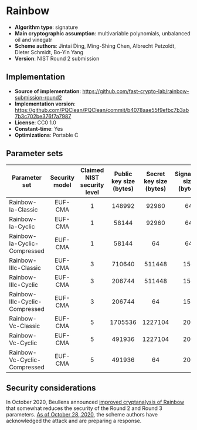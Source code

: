 Rainbow
=======

- **Algorithm type**: signature
- **Main cryptographic assumption**: multivariable polynomials, unbalanced oil and vinegatr
- **Scheme authors**: Jintai Ding, Ming-Shing Chen, Albrecht Petzoldt, Dieter Schmidt, Bo-Yin Yang
- **Version**: NIST Round 2 submission

Implementation
--------------

- **Source of implementation**: https://github.com/fast-crypto-lab/rainbow-submission-round2
- **Implementation version**: https://github.com/PQClean/PQClean/commit/b4078aae55f9efbc7b3ab7b3c702be376f7a7987
- **License**: CC0 1.0
- **Constant-time**: Yes
- **Optimizations**: Portable C

Parameter sets
--------------

| Parameter set                  | Security model | Claimed NIST security level | Public key size (bytes) | Secret key size (bytes) | Signature size (bytes) |
|--------------------------------|:--------------:|:---------------------------:|:-----------------------:|:-----------------------:|:----------------------:|
| Rainbow-Ia-Classic             |     EUF-CMA    |              1              |          148992         |          92960          |           64           |
| Rainbow-Ia-Cyclic              |     EUF-CMA    |              1              |          58144          |          92960          |           64           |
| Rainbow-Ia-Cyclic-Compressed   |     EUF-CMA    |              1              |          58144          |            64           |           64           |
| Rainbow-IIIc-Classic           |     EUF-CMA    |              3              |          710640         |          511448         |           156          |
| Rainbow-IIIc-Cyclic            |     EUF-CMA    |              3              |          206744         |          511448         |           156          |
| Rainbow-IIIc-Cyclic-Compressed |     EUF-CMA    |              3              |          206744         |            64           |           156          |
| Rainbow-Vc-Classic             |     EUF-CMA    |              5              |         1705536         |         1227104         |           204          |
| Rainbow-Vc-Cyclic              |     EUF-CMA    |              5              |          491936         |         1227104         |           204          |
| Rainbow-Vc-Cyclic-Compressed   |     EUF-CMA    |              5              |          491936         |            64           |           204          |

Security considerations
-----------------------

In October 2020, Beullens announced [improved cryptanalysis of Rainbow](https://eprint.iacr.org/2020/1343.pdf) that somewhat reduces the security of the Round 2 and Round 3 parameters.  [As of October 28, 2020](https://groups.google.com/a/list.nist.gov/g/pqc-forum/c/70We3SNi7Ss), the scheme authors have acknowledged the attack and are preparing a response.
